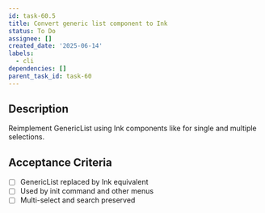 ```yaml
---
id: task-60.5
title: Convert generic list component to Ink
status: To Do
assignee: []
created_date: '2025-06-14'
labels:
  - cli
dependencies: []
parent_task_id: task-60
---
```


## Description

Reimplement GenericList using Ink components like <SelectInput> for single and multiple selections.

## Acceptance Criteria
- [ ] GenericList replaced by Ink equivalent
- [ ] Used by init command and other menus
- [ ] Multi-select and search preserved
